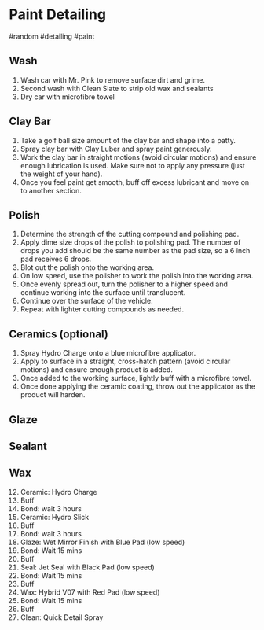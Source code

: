 # Paint Detailing
#random #detailing #paint

## Wash
1. Wash car with Mr. Pink to remove surface dirt and grime.
2. Second wash with Clean Slate to strip old wax and sealants
3. Dry car with microfibre towel

## Clay Bar
1. Take a golf ball size amount of the clay bar and shape into a patty.
2. Spray clay bar with Clay Luber and spray paint generously.
3. Work the clay bar in straight motions (avoid circular motions) and ensure enough lubrication is used. Make sure not to apply any pressure (just the weight of your hand).
4. Once you feel paint get smooth, buff off excess lubricant and move on to another section.

## Polish
1. Determine the strength of the cutting compound and polishing pad.
2. Apply dime size drops of the polish to polishing pad. The number of drops you add should be the same number as the pad size, so a 6 inch pad receives 6 drops.
3. Blot out the polish onto the working area.
4. On low speed, use the polisher to work the polish into the working area.
5. Once evenly spread out, turn the polisher to a higher speed and continue working into the surface until translucent.
6. Continue over the surface of the vehicle.
7. Repeat with lighter cutting compounds as needed.

## Ceramics (optional)
1. Spray Hydro Charge onto a blue microfibre applicator.
2. Apply to surface in a straight, cross-hatch pattern (avoid circular motions) and ensure enough product is added. 
3. Once added to the working surface, lightly buff with a microfibre towel.
4. Once done applying the ceramic coating, throw out the applicator as the product will harden.

## Glaze


## Sealant

## Wax


12. Ceramic: Hydro Charge
13. Buff
14. Bond: wait 3 hours
15. Ceramic: Hydro Slick
16. Buff
17. Bond: wait 3 hours
18. Glaze: Wet Mirror Finish with Blue Pad (low speed)
19. Bond: Wait 15 mins
20. Buff
21. Seal: Jet Seal with Black Pad (low speed)
22. Bond: Wait 15 mins
23. Buff
24. Wax: Hybrid V07 with Red Pad (low speed)
25. Bond: Wait 15 mins
26. Buff
27. Clean: Quick Detail Spray